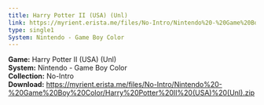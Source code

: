 ```yaml
---
title: Harry Potter II (USA) (Unl)
link: https://myrient.erista.me/files/No-Intro/Nintendo%20-%20Game%20Boy%20Color/Harry%20Potter%20II%20(USA)%20(Unl).zip
type: single1
System: Nintendo - Game Boy Color
---
```

<b>Game:</b> Harry Potter II (USA) (Unl)<br>
<b>System:</b> Nintendo - Game Boy Color<br>
<b>Collection:</b> No-Intro<br>
<b>Download:</b> https://myrient.erista.me/files/No-Intro/Nintendo%20-%20Game%20Boy%20Color/Harry%20Potter%20II%20(USA)%20(Unl).zip